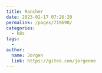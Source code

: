 ```yaml
---
title: Rancher
date: 2023-02-17 07:26:20
permalink: /pages/719690/
categories:
  - k8s
tags:
  - 
author: 
  name: Jorgen
  link: https://gitee.com/jorgenme
---
```

